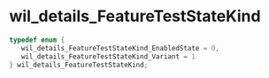 # wil_details_FeatureTestStateKind

```C
typedef enum {
   wil_details_FeatureTestStateKind_EnabledState = 0,
   wil_details_FeatureTestStateKind_Variant = 1
} wil_details_FeatureTestStateKind;
```
